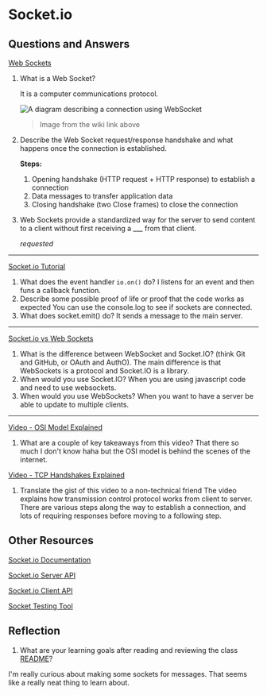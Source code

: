 # Socket.io

## Questions and Answers

[Web Sockets](https://en.wikipedia.org/wiki/WebSocket)

1. What is a Web Socket?

    It is a computer communications protocol.

    ![A diagram describing a connection using WebSocket](https://upload.wikimedia.org/wikipedia/commons/thumb/1/10/Websocket_connection.png/220px-Websocket_connection.png)
    >Image from the wiki link above

2. Describe the Web Socket request/response handshake and what happens once the
connection is established.

    **Steps:**
    1. Opening handshake (HTTP request + HTTP response) to establish a connection
    2. Data messages to transfer application data
    3. Closing handshake (two Close frames) to close the connection

3. Web Sockets provide a standardized way for the server to send content to a client
without first receiving a ___ from that client.

    *requested*

---

[Socket.io Tutorial](https://www.tutorialspoint.com/socket.io/)

1. What does the event handler `io.on()` do?
    I listens for an event and then funs a callback function.
2. Describe some possible proof of life or proof that the code works as expected
    You can use the console.log to see if sockets are connected.
3. What does socket.emit() do?
    It sends a message to the main server.

---

[Socket.io vs Web Sockets](https://www.educba.com/websocket-vs-socket-io/)

1. What is the difference between WebSocket and Socket.IO? (think Git and GitHub,
or OAuth and AuthO).
The main difference is that WebSockets is a protocol and Socket.IO is a library.
2. When would you use Socket.IO?
When you are using javascript code and need to use websockets.
3. When would you use WebSockets?
When you want to have a server be able to update to multiple clients.

---

[Video - OSI Model Explained](https://www.youtube.com/watch?v=vv4y_uOneC0)

1. What are a couple of key takeaways from this video?
That there so much I don't know haha but the OSI model is behind the scenes of the
internet.

[Video - TCP Handshakes Explained](https://www.youtube.com/watch?v=xMtP5ZB3wSk)

1. Translate the gist of this video to a non-technical friend
The video explains how transmission control protocol works from client to server.
There are various steps along the way to establish a connection, and lots of requiring
responses before moving to a following step.

## Other Resources

[Socket.io Documentation](https://socket.io/docs/)

[Socket.io Server API](https://socket.io/docs/server-api)

[Socket.io Client API](https://socket.io/docs/client-api)

[Socket Testing Tool](https://amritb.github.io/socketio-client-tool/)

## Reflection

1. What are your learning goals after reading and reviewing the class [README](https://codefellows.github.io/code-401-javascript-guide/curriculum/class-12/)?

I'm really curious about making some sockets for messages. That seems like a really
neat thing to learn about.

